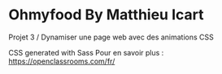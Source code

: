 # Ohmyfood By Matthieu Icart
Projet 3 / Dynamiser une page web avec des animations CSS

CSS generated with Sass 
Pour en savoir plus : https://openclassrooms.com/fr/
